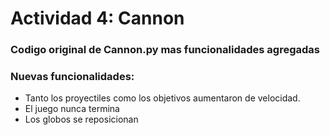 # Actividad 4: Cannon
### Codigo original de Cannon.py mas funcionalidades agregadas
### Nuevas funcionalidades:
- Tanto los proyectiles como los objetivos aumentaron de velocidad.
- El juego nunca termina
- Los globos se reposicionan 

